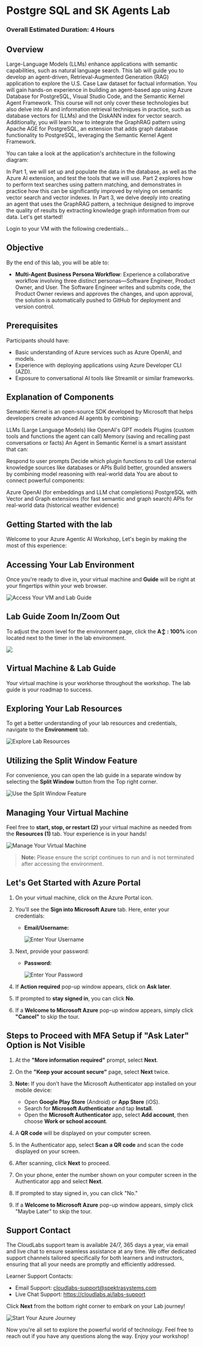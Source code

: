 # Postgre SQL and SK Agents Lab

### Overall Estimated Duration: 4 Hours

## Overview

Large-Language Models (LLMs) enhance applications with semantic capabilities, such as natural language search. This lab will guide you to develop an agent-driven, Retrieval-Augmented Generation (RAG) application to explore the U.S. Case Law dataset for factual information.
You will gain hands-on experience in building an agent-based app using Azure Database for PostgreSQL, Visual Studio Code, and the Semantic Kernel Agent Framework. This course will not only cover these technologies but also delve into AI and information retrieval techniques in practice, such as database vectors for (LLMs) and the DiskANN index for vector search. Additionally, you will learn how to integrate the GraphRAG pattern using Apache AGE for PostgreSQL, an extension that adds graph database functionality to PostgreSQL, leveraging the Semantic Kernel Agent Framework.

You can take a look at the application's architecture in the following diagram:


In Part 1, we will set up and populate the data in the database, as well as the Azure AI extension, and test the tools that we will use. Part 2 explores how to perform text searches using pattern matching, and demonstrates in practice how this can be significantly improved by relying on semantic vector search and vector indexes. In Part 3, we delve deeply into creating an agent that uses the GraphRAG pattern, a technique designed to improve the quality of results by extracting knowledge graph information from our data. Let's get started!

Login to your VM with the following credentials...

## Objective 

By the end of this lab, you will be able to:

- **Multi-Agent Business Persona Workflow**: Experience a collaborative workflow involving three distinct personas—Software Engineer, Product Owner, and User. The Software Engineer writes and submits code, the Product Owner reviews and approves the changes, and upon approval, the solution is automatically pushed to GitHub for deployment and version control.

## Prerequisites

Participants should have:

- Basic understanding of Azure services such as Azure OpenAI, and models.
- Experience with deploying applications using Azure Developer CLI (AZD).
- Exposure to conversational AI tools like Streamlit or similar frameworks.

## Explanation of Components

Semantic Kernel is an open-source SDK developed by Microsoft that helps developers create advanced AI agents by combining:

LLMs (Large Language Models) like OpenAI's GPT models
Plugins (custom tools and functions the agent can call)
Memory (saving and recalling past conversations or facts)
An Agent in Semantic Kernel is a smart assistant that can:

Respond to user prompts
Decide which plugin functions to call
Use external knowledge sources like databases or APIs
Build better, grounded answers by combining model reasoning with real-world data
You are about to connect powerful components:

Azure OpenAI (for embeddings and LLM chat completions)
PostgreSQL with Vector and Graph extensions (for fast semantic and graph search)
APIs for real-world data (historical weather evidence)

## Getting Started with the lab

Welcome to your Azure Agentic AI Workshop, Let's begin by making the most of this experience:

## Accessing Your Lab Environment

Once you're ready to dive in, your virtual machine and **Guide** will be right at your fingertips within your web browser.

![Access Your VM and Lab Guide](./media/VmImage.png)

## Lab Guide Zoom In/Zoom Out

To adjust the zoom level for the environment page, click the **A↕ : 100%** icon located next to the timer in the lab environment.

![](./media/agg2.png)

## Virtual Machine & Lab Guide

Your virtual machine is your workhorse throughout the workshop. The lab guide is your roadmap to success.

## Exploring Your Lab Resources

To get a better understanding of your lab resources and credentials, navigate to the **Environment** tab.

![Explore Lab Resources](./media/agg3.png)

## Utilizing the Split Window Feature

For convenience, you can open the lab guide in a separate window by selecting the **Split Window** button from the Top right corner.

![Use the Split Window Feature](./media/agg4.png)

## Managing Your Virtual Machine

Feel free to **start, stop, or restart (2)** your virtual machine as needed from the **Resources (1)** tab. Your experience is in your hands!

![Manage Your Virtual Machine](./media/agg5.png)

<!-- ## Lab Duration Extension

1. To extend the duration of the lab, kindly click the **Hourglass** icon in the top right corner of the lab environment.

    ![Manage Your Virtual Machine](./media/media/gext.png)

    >**Note:** You will get the **Hourglass** icon when 10 minutes are remaining in the lab.

2. Click **OK** to extend your lab duration.

   ![Manage Your Virtual Machine](./media/media/gext2.png)

3. If you have not extended the duration prior to when the lab is about to end, a pop-up will appear, giving you the option to extend. Click **OK** to proceed. -->

> **Note:** Please ensure the script continues to run and is not terminated after accessing the environment.

## Let's Get Started with Azure Portal

1. On your virtual machine, click on the Azure Portal icon.
2. You'll see the **Sign into Microsoft Azure** tab. Here, enter your credentials:

   - **Email/Username:** <inject key="AzureAdUserEmail"></inject>

     ![Enter Your Username](./media/gt-5.png)

3. Next, provide your password:

   - **Password:** <inject key="AzureAdUserPassword"></inject>

     ![Enter Your Password](./media/gt-4.png)

4. If **Action required** pop-up window appears, click on **Ask later**.
5. If prompted to **stay signed in**, you can click **No**.
6. If a **Welcome to Microsoft Azure** pop-up window appears, simply click **"Cancel"** to skip the tour.

## Steps to Proceed with MFA Setup if "Ask Later" Option is Not Visible

1. At the **"More information required"** prompt, select **Next**.

1. On the **"Keep your account secure"** page, select **Next** twice.

1. **Note:** If you don’t have the Microsoft Authenticator app installed on your mobile device:

   - Open **Google Play Store** (Android) or **App Store** (iOS).
   - Search for **Microsoft Authenticator** and tap **Install**.
   - Open the **Microsoft Authenticator** app, select **Add account**, then choose **Work or school account**.

1. A **QR code** will be displayed on your computer screen.

1. In the Authenticator app, select **Scan a QR code** and scan the code displayed on your screen.

1. After scanning, click **Next** to proceed.

1. On your phone, enter the number shown on your computer screen in the Authenticator app and select **Next**.
1. If prompted to stay signed in, you can click "No."

1. If a **Welcome to Microsoft Azure** pop-up window appears, simply click "Maybe Later" to skip the tour.

## Support Contact

The CloudLabs support team is available 24/7, 365 days a year, via email and live chat to ensure seamless assistance at any time. We offer dedicated support channels tailored specifically for both learners and instructors, ensuring that all your needs are promptly and efficiently addressed.

Learner Support Contacts:

- Email Support: [cloudlabs-support@spektrasystems.com](mailto:cloudlabs-support@spektrasystems.com)
- Live Chat Support: https://cloudlabs.ai/labs-support

Click **Next** from the bottom right corner to embark on your Lab journey!

![Start Your Azure Journey](./media/agg6.png)

Now you're all set to explore the powerful world of technology. Feel free to reach out if you have any questions along the way. Enjoy your workshop!

